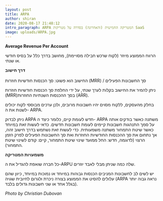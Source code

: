 ```yaml
---
layout: post
title: ARPA
author: shiran
date: 2020-08-17 21:48:12
intro_paragraph: ARPA המטריקה החמישית (והאחרונה) בסדרה על מטריקות SaaS
image: uploads/ARPA.jpg
---
```

**Average Revenue Per Account**


הרווח הממוצע מיוזר (לקוח שרכש חבילה מסויימת), מחושב בדרך כלל על בסיס חודשי או שנתי. 

**דרך חישוב** <BR><BR>
החישוב הוא פשוט:
סך הכנסות חודשיות חוזרות (MRR) / סך החשבונות הפעילים

ניתן להמיר את החישוב בקלות לערך שנתי, על ידי החלפת סך הכנסות חודשיות חוזרות (MRR)בסך ההכנסות השנתיות החוזרות (ARR).

בחלק מהעסקים, ללקוח מסוים יהיו חשבונות מרובים, ולכן ערכים מבוססי לקוח יכולים לשנות את ה- ARPA.

ניתן לבדוק ARPA חדש לעומת קיים, כלומר כיצד ה- ARPA משתנה כאשר בודקים אותה על סמך התנהגות חשבונות קיימים לעומת חשבונות חדשים. 
כדאי לעשות זאת במיוחד כאשר שיטת התמחור משתנה משמעותית. 
כדי לעשות זאת נשתמש בדרך חישוב זהה, אך נתחום את סך ההכנסות החודשיות החוזרות ואת סך החשבונות הפעילים לפרק הזמן הרצוי (לדוגמה, חדש: החל ממועד שינוי שיטת התמחור, קיים: קודם לשינוי שיטת התמחור).

**משמעויות המטריקה**

כל חברה שואפת להגדיל את ה-ARPU שלה כמה שניתן מבלי לאבד יוזרים.

יש לשים לב לחשבונות המניבים הכנסות גבוהות במיוחד או נמוכות במיוחד, כיוון שהם עלולים להסיט את הממוצע בצורה ניכרת ולגרום לחיובית שגויה (ARPA נראה גבוה יותר בגלל אחד או שני חשבונות גדולים בלבד).


*Photo by Christian Dubovan*

